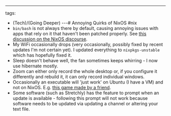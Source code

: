 ---
tags:
  - (Tech)/(Going Deeper)
---# Annoying Quirks of NixOS
#nix
- `bin/bash` is not always there by default, causing annoying issues with apps that rely on it that haven't been patched properly. See [this discussion on the NixOS discourse](https://discourse.nixos.org/t/add-bin-bash-to-avoid-unnecessary-pain/5673/9).
- My WiFi occasionally drops (very occasionally, possibly fixed by recent updates I'm not certain yet). I updated everything to `nixpkgs-unstable` which has hopefully fixed it.
- Sleep doesn't behave well, the fan sometimes keeps whirring - I now use hibernate mostly.
- Zoom can either only record the whole desktop or, if you configure it differently and rebuild it, it can only record individual windows.
- Occasionally an executable will 'just work' on Ubuntu (I have a VM) and not on NixOS. E.g. [this game made by a friend](https://sdfgeoff.itch.io/text-operator).
- Some software (such as Stretchly) has the feature to prompt when an update is available - following this prompt will not work because software needs to be updated via updating a channel or altering your text file.